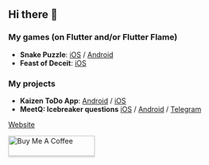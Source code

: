 ## Hi there 👋

### My games (on Flutter and/or Flutter Flame)

- **Snake Puzzle**: [iOS](https://apps.apple.com/us/app/snake-puzzles/id6738164139) / [Android](https://play.google.com/store/apps/details?id=com.crazy_snake_game.crazy_snake_game)
- **Feast of Deceit**: [iOS](https://apps.apple.com/us/app/feast-of-deceit/id6737427668)

### My projects

- **Kaizen ToDo App**: [Android](https://play.google.com/store/apps/details?id=com.kaizen_app.kaizen_app) / [iOS](https://apps.apple.com/us/app/kaizen-todo-productivity/id6737436181)
- **MeetQ: Icebreaker questions** [iOS](https://apps.apple.com/us/app/meetq-icebreaker-questions/id6741868082) / [Android](https://play.google.com/store/apps/details?id=com.meetbot_app.meetbot_app) / [Telegram](https://t.me/meetquestionbot)



[Website](https://myka-world.web.app/)


<a href="https://www.buymeacoffee.com/beedop" target="_blank"><img src="https://www.buymeacoffee.com/assets/img/custom_images/orange_img.png" alt="Buy Me A Coffee" style="height: 41px !important;width: 174px !important;box-shadow: 0px 3px 2px 0px rgba(190, 190, 190, 0.5) !important;-webkit-box-shadow: 0px 3px 2px 0px rgba(190, 190, 190, 0.5) !important;" ></a>
